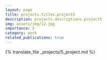 ```yaml
---
layout: page
title: projects.titles.project5
description: projects.descriptions.project5
img: assets/img/12.jpg
importance: 5
category: work
related_publications: true
---
```


{% translate_file _projects/5_project.md %}
